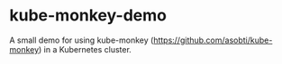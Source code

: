 # kube-monkey-demo
A small demo for using kube-monkey (https://github.com/asobti/kube-monkey) in a Kubernetes cluster.
